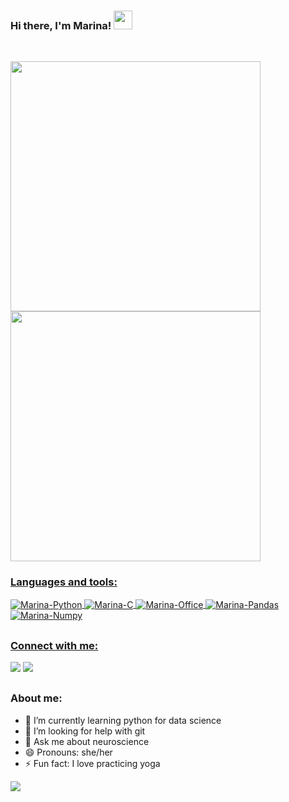 ### Hi there, I'm Marina! <img src="https://c.tenor.com/DcDYpWonGbIAAAAi/budding-pop-cute.gif" width="30px">

 <div style="display: inline_block"><br>
    
<a href="https://github.com/MarinaTaques">
<p align="left">
<img width="400em" src="https://github-readme-stats.vercel.app/api?username=MarinaTaques&show_icons=true&theme=dracula&include_all_commits=true&count_private=true"/>
<img width="400em" src="https://github-readme-stats.vercel.app/api/top-langs/?username=MarinaTaques&layout=compact&langs_count=7&theme=dracula"/>
</p>
</div>
  
   ### Languages and tools: 
  <img align="center" alt="Marina-Python" src="https://img.shields.io/badge/Python-14354C?style=for-the-badge&logo=python&logoColor=white">
  <img align="center" alt="Marina-C" src="https://img.shields.io/badge/C-00599C?style=for-the-badge&logo=c&logoColor=white        ">
  <img align="center" alt="Marina-Office" src="https://img.shields.io/badge/Microsoft_Office-D83B01?style=for-the-badge&logo=microsoft-office&logoColor=white">
  <img align="center" alt="Marina-Pandas" src="https://img.shields.io/badge/Pandas-2C2D72?style=for-the-badge&logo=pandas&logoColor=white">
  <img align="center" alt="Marina-Numpy" src="https://img.shields.io/badge/Numpy-777BB4?style=for-the-badge&logo=numpy&logoColor=white">

 
</div>  
  
  ##

    
   ### Connect with me:   
  <a href = "mailto:marinataques27@gmail.com"><img src="https://img.shields.io/badge/-Gmail-%23333?style=for-the-badge&logo=gmail&logoColor=white" target="_blank"></a>
  <a href="https://www.linkedin.com/in/marina-t-moyses-97865a212/" target="_blank"><img src="https://img.shields.io/badge/-LinkedIn-%230077B5?style=for-the-badge&logo=linkedin&logoColor=white" target="_blank"></a> 

</div>  
 
 ##
  
   ### About me:   
- 🌱 I’m currently learning python for data science 
- 🤔 I’m looking for help with git
- 💬 Ask me about neuroscience
- 😄 Pronouns: she/her
- ⚡ Fun fact: I love practicing yoga




 ![](https://komarev.com/ghpvc/?username=MarinaTaques&color=lightgrey)
